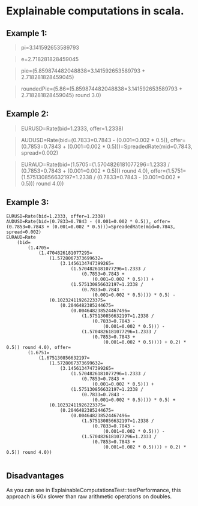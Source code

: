 # Explainable computations in scala.

## Example 1:

> pi=3.141592653589793

> e=2.718281828459045

> pie=(5.859874482048838=3.141592653589793 + 2.718281828459045)

> roundedPie=(5.86=(5.859874482048838=3.141592653589793 + 2.718281828459045) round 3.0)

## Example 2:

> EURUSD=Rate(bid=1.2333, offer=1.2338)

> AUDUSD=Rate(bid=(0.7833=0.7843 - (0.001=0.002 * 0.5)), offer=(0.7853=0.7843 + (0.001=0.002 * 0.5)))=SpreadedRate(mid=0.7843, spread=0.002)

> EURAUD=Rate(bid=(1.5705=(1.5704826181077296=1.2333 / (0.7853=0.7843 + (0.001=0.002 * 0.5))) round 4.0), offer=(1.5751=(1.575130856632197=1.2338 / (0.7833=0.7843 - (0.001=0.002 * 0.5))) round 4.0))


## Example 3:
```
EURUSD=Rate(bid=1.2333, offer=1.2338)
AUDUSD=Rate(bid=(0.7833=0.7843 - (0.001=0.002 * 0.5)), offer=(0.7853=0.7843 + (0.001=0.002 * 0.5)))=SpreadedRate(mid=0.7843, spread=0.002)
EURAUD=Rate
	(bid=
		(1.4705=
			(1.4704826181077295=
				(1.5728067373699632=
					(3.1456134747399265=
						(1.5704826181077296=1.2333 / 
							(0.7853=0.7843 + 
								(0.001=0.002 * 0.5))) + 
						(1.575130856632197=1.2338 / 
							(0.7833=0.7843 - 
								(0.001=0.002 * 0.5)))) * 0.5) - 
				(0.10232411926223375=
					(0.2046482385244675=
						(0.004648238524467496=
							(1.575130856632197=1.2338 / 
								(0.7833=0.7843 - 
									(0.001=0.002 * 0.5))) - 
							(1.5704826181077296=1.2333 / 
								(0.7853=0.7843 + 
									(0.001=0.002 * 0.5)))) + 0.2) * 0.5)) round 4.0), offer=
		(1.6751=
			(1.675130856632197=
				(1.5728067373699632=
					(3.1456134747399265=
						(1.5704826181077296=1.2333 / 
							(0.7853=0.7843 + 
								(0.001=0.002 * 0.5))) + 
						(1.575130856632197=1.2338 / 
							(0.7833=0.7843 - 
								(0.001=0.002 * 0.5)))) * 0.5) + 
				(0.10232411926223375=
					(0.2046482385244675=
						(0.004648238524467496=
							(1.575130856632197=1.2338 / 
								(0.7833=0.7843 - 
									(0.001=0.002 * 0.5))) - 
							(1.5704826181077296=1.2333 / 
								(0.7853=0.7843 + 
									(0.001=0.002 * 0.5)))) + 0.2) * 0.5)) round 4.0))


```

## Disadvantages

As you can see in ExplainableComputationsTest::testPerformance, this approach is 60x slower than raw arithmetic operations on doubles.
